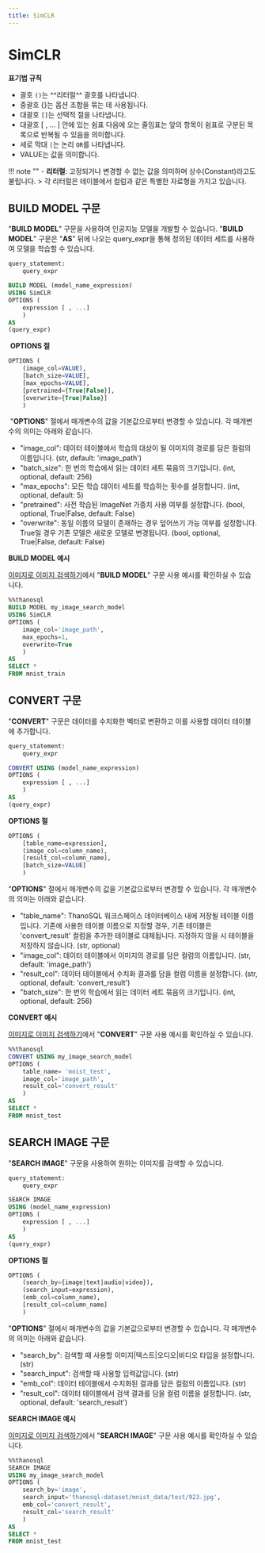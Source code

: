 ```yaml
---
title: SimCLR
---
```


# __SimCLR__

__표기법 규칙__

- 괄호 `()`는 ^^리터럴^^ 괄호를 나타냅니다.
- 중괄호 {}는 옵션 조합을 묶는 데 사용됩니다.
- 대괄호 `[]`는 선택적 절을 나타냅니다.
- 대괄호 [ , ... ] 안에 있는 쉼표 다음에 오는 줄임표는 앞의 항목이 쉼표로 구분된 
목록으로 반복될 수 있음을 의미합니다.
- 세로 막대 `|`는 논리 `OR`를 나타냅니다.
- VALUE는 값을 의미합니다.

!!! note ""
    - __리터럴__: 고정되거나 변경할 수 없는 값을 의미하며 상수(Constant)라고도 불립니다.
    > 각 리터럴은 테이블에서 컬럼과 같은 특별한 자료형을 가지고 있습니다.

## __BUILD MODEL 구문__

"__BUILD MODEL__" 구문을 사용하여 인공지능 모델을 개발할 수 있습니다. "__BUILD MODEL__" 구문은 "__AS__" 뒤에 나오는 query_expr을 통해 정의된 데이터 세트를 사용하여 모델을 학습할 수 있습니다.
​
```sql
query_statement:
    query_expr

BUILD MODEL (model_name_expression)
USING SimCLR
OPTIONS (
    expression [ , ...]
    )
AS
(query_expr)
```
​
__OPTIONS 절__
​
```sql
OPTIONS (
    (image_col=VALUE),
    [batch_size=VALUE],
    [max_epochs=VALUE],
    [pretrained={True|False}],
    [overwrite={True|False}]
    )
```
​
"__OPTIONS__" 절에서 매개변수의 값을 기본값으로부터 변경할 수 있습니다. 각 매개변수의 의미는 아래와 같습니다.

- "image_col": 데이터 테이블에서 학습의 대상이 될 이미지의 경로를 담은 컬럼의 이름입니다. (str, default: 'image_path')
- "batch_size": 한 번의 학습에서 읽는 데이터 세트 묶음의 크기입니다. (int, optional, default: 256)
- "max_epochs": 모든 학습 데이터 세트를 학습하는 횟수를 설정합니다. (int, optional, default: 5)
- "pretrained": 사전 학습된 ImageNet 가중치 사용 여부를 설정합니다. (bool, optional, True|False, default: False)
- "overwrite": 동일 이름의 모델이 존재하는 경우 덮어쓰기 가능 여부를 설정합니다. True일 경우 기존 모델은 새로운 모델로 변경됩니다. (bool, optional, True|False, default: False)

__BUILD MODEL 예시__

[이미지로 이미지 검색하기](/ko/tutorials/thanosql_search/search_image_by_image/)에서 "__BUILD MODEL__" 구문 사용 예시를 확인하실 수 있습니다.
​
```sql
%%thanosql
BUILD MODEL my_image_search_model
USING SimCLR
OPTIONS (
    image_col='image_path',
    max_epochs=1,
    overwrite=True
    )
AS
SELECT *
FROM mnist_train
```

## __CONVERT 구문__

"__CONVERT__" 구문은 데이터를 수치화한 벡터로 변환하고 이를 사용할 데이터 테이블에 추가합니다.
​
```sql
query_statement:
    query_expr

CONVERT USING (model_name_expression)
OPTIONS (
    expression [ , ...]
    )
AS
(query_expr)
```

__OPTIONS 절__

```sql
OPTIONS (
    [table_name=expression],
    (image_col=column_name),
    [result_col=column_name],
    [batch_size=VALUE]
    )
```
"__OPTIONS__" 절에서 매개변수의 값을 기본값으로부터 변경할 수 있습니다. 각 매개변수의 의미는 아래와 같습니다.

- "table_name": ThanoSQL 워크스페이스 데이터베이스 내에 저장될 테이블 이름입니다. 기존에 사용한 테이블 이름으로 지정할 경우, 기존 테이블은 'convert_result' 컬럼을 추가한 테이블로 대체됩니다. 지정하지 않을 시 테이블을 저장하지 않습니다. (str, optional)
- "image_col": 데이터 테이블에서 이미지의 경로를 담은 컬럼의 이름입니다. (str, default: 'image_path')
- "result_col": 데이터 테이블에서 수치화 결과를 담을 컬럼 이름을 설정합니다. (str, optional, default: 'convert_result')
- "batch_size": 한 번의 학습에서 읽는 데이터 세트 묶음의 크기입니다. (int, optional, default: 256)

__CONVERT 예시__

[이미지로 이미지 검색하기](/ko/tutorials/thanosql_search/search_image_by_image/)에서 "__CONVERT__" 구문 사용 예시를 확인하실 수 있습니다.
​
```sql
%%thanosql
CONVERT USING my_image_search_model
OPTIONS (
    table_name= 'mnist_test',
    image_col='image_path',
    result_col='convert_result'
    )
AS
SELECT *
FROM mnist_test
```

## __SEARCH IMAGE 구문__

"__SEARCH IMAGE__" 구문을 사용하여 원하는 이미지를 검색할 수 있습니다.

```sql
query_statement:
    query_expr

SEARCH IMAGE
USING (model_name_expression)
OPTIONS (
    expression [ , ...]
    )
AS
(query_expr)
```

__OPTIONS 절__

```sql
OPTIONS (
    (search_by={image|text|audio|video}),
    (search_input=expression),
    (emb_col=column_name),
    [result_col=column_name]
    )
```

"__OPTIONS__" 절에서 매개변수의 값을 기본값으로부터 변경할 수 있습니다. 각 매개변수의 의미는 아래와 같습니다.

- "search_by": 검색할 때 사용할 이미지|텍스트|오디오|비디오 타입을 설정합니다. (str)
- "search_input": 검색할 때 사용할 입력값입니다. (str)
- "emb_col": 데이터 테이블에서 수치화된 결과를 담은 컬럼의 이름입니다. (str)
- "result_col": 데이터 테이블에서 검색 결과를 담을 컬럼 이름을 설정합니다. (str, optional, default: 'search_result')


__SEARCH IMAGE 예시__

[이미지로 이미지 검색하기](/ko/tutorials/thanosql_search/search_image_by_image/)에서 "__SEARCH IMAGE__" 구문 사용 예시를 확인하실 수 있습니다.

```sql
%%thanosql
SEARCH IMAGE
USING my_image_search_model
OPTIONS (
    search_by='image',
    search_input='thanosql-dataset/mnist_data/test/923.jpg',
    emb_col='convert_result',
    result_col='search_result'
    )
AS
SELECT *
FROM mnist_test
```